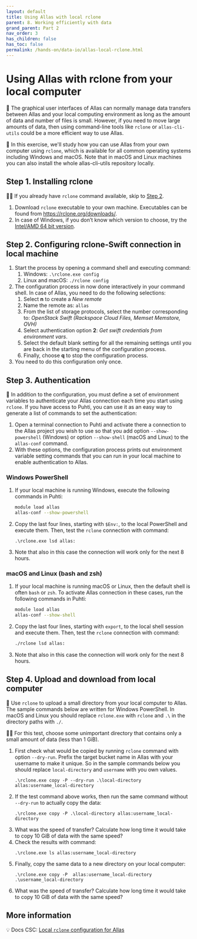 ```yaml
---
layout: default
title: Using Allas with local rclone
parent: 8. Working efficiently with data
grand_parent: Part 2
nav_order: 3
has_children: false
has_toc: false
permalink: /hands-on/data-io/allas-local-rclone.html
---
```


# Using Allas with rclone from your local computer

💭 The graphical user interfaces of Allas can normally manage data transfers
between Allas and your local computing environment as long as the amount of
data and number of files is small. However, if you need to move large amounts
of data, then using command-line tools like `rclone` or `allas-cli-utils` could
be a more efficient way to use Allas.

💬 In this exercise, we'll study how you can use Allas from your own computer
using `rclone`, which is available for all common operating systems including
Windows and macOS. Note that in macOS and Linux machines you can also install
the whole allas-cli-utils repository locally.

## Step 1. Installing rclone

☝🏻 If you already have `rclone` command available, skip to [Step 2](#step-2-configuring-rclone-swift-connection-in-local-machine).

1. Download `rclone` executable to your own machine. Executables can be found
   from <https://rclone.org/downloads/>.
2. In case of Windows, if you don’t know which version to choose, try the
   [Intel/AMD 64 bit version](https://downloads.rclone.org/v1.66.0/rclone-v1.66.0-windows-amd64.zip).

## Step 2. Configuring rclone-Swift connection in local machine

1. Start the process by opening a command shell and executing command:
    1. Windows: `.\rclone.exe config`
    2. Linux and macOS: `./rclone config`
2. The configuration process in now done interactively in your command shell.
   In case of Allas, you need to do the following selections:
    1. Select **n** to create a *New remote*
    2. Name the remote as: `allas`
    3. From the list of storage protocols, select the number corresponding to:
       *OpenStack Swift (Rackspace Cloud Files, Memset Memstore, OVH)*
    4. Select authentication option **2**: *Get swift credentials from
       environment vars*.
    5. Select the default blank setting for all the remaining settings until
       you are back in the starting menu of the configuration process. 
    6. Finally, choose **q** to stop the configuration process.
3. You need to do this configuration only once.

## Step 3. Authentication

💭 In addition to the configuration, you must define a set of environment
variables to authenticate your Allas connection each time you start using
`rclone`. If you have access to Puhti, you can use it as an easy way to
generate a list of commands to set the authentication:

1. Open a terminal connection to Puhti and activate there a connection to the
   Allas project you wish to use so that you add option `--show-powershell`
   (Windows) or option `--show-shell` (macOS and Linux) to the `allas-conf` 
   command.
2. With these options, the configuration process prints out environment
   variable setting commands that you can run in your local machine to enable
   authentication to Allas.

### Windows PowerShell

1. If your local machine is running Windows, execute the following commands in
   Puhti:
   ```bash
   module load allas
   allas-conf --show-powershell
   ```
2. Copy the last four lines, starting with `$Env:`, to the local PowerShell and
   execute them. Then, test the `rclone` connection with command:
   ```console
   .\rclone.exe lsd allas:
   ```
3. Note that also in this case the connection will work only for the next 8
   hours. 

### macOS and Linux (bash and zsh)

1. If your local machine is running macOS or Linux, then the default shell is
   often `bash` or `zsh`. To activate Allas connection in these cases, run the
   following commands in Puhti:
   ```bash
   module load allas
   allas-conf --show-shell
   ```
2. Copy the last four lines, starting with `export`, to the local shell session
   and execute them. Then, test the `rclone` connection with command:
   ```bash
   ./rclone lsd allas:
   ```
3. Note that also in this case the connection will work only for the next 8
   hours.

## Step 4. Upload and download from local computer

💬 Use `rclone` to upload a small directory from your local computer to Allas.
The sample commands below are written for Windows PowerShell. In macOS and
Linux you should replace `rclone.exe` with `rclone` and `.\` in the directory
paths with `./`.

☝🏻 For this test, choose some unimportant directory that contains only a small
amount of data (less than 1 GiB).

1. First check what would be copied by running `rclone` command with option
   `--dry-run`. Prefix the target bucket name in Allas with your username to
   make it unique. So in the sample commands below you should replace
   `local-directory` and `username` with you own values.
   ```console
   .\rclone.exe copy -P --dry-run .\local-directory allas:username_local-directory
   ```
2. If the test command above works, then run the same command without
   `--dry-run` to actually copy the data:
   ```console
   .\rclone.exe copy -P .\local-directory allas:username_local-directory
   ```
3. What was the speed of transfer? Calculate how long time it would take to
   copy 10 GiB of data with the same speed?
4. Check the results with command:
   ```console
   .\rclone.exe ls allas:username_local-directory
   ```
5. Finally, copy the same data to a new directory on your local computer:
   ```console
   .\rclone.exe copy -P  allas:username_local-directory .\username_local-directory
   ```
6. What was the speed of transfer? Calculate how long time it would take to
   copy 10 GiB of data with the same speed?

## More information

💡 Docs CSC: [Local `rclone` configuration for Allas](https://docs.csc.fi/data/Allas/using_allas/rclone_local/)
